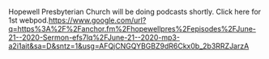 Hopewell Presbyterian Church will be doing podcasts shortly.
Click here for 1st webpod.https://www.google.com/url?q=https%3A%2F%2Fanchor.fm%2Fhopewellpres%2Fepisodes%2FJune-21--2020-Sermon-efs7lq%2FJune-21--2020-mp3-a2i1ait&sa=D&sntz=1&usg=AFQjCNGQYBGBZ9dR6Ckx0b_2b3RRZJarzA

